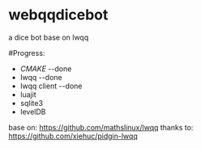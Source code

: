 webqqdicebot
============
a dice bot base on lwqq

#Progress:
* *CMAKE* --done
* lwqq --done
* lwqq client --done
* luajit
* sqlite3
* levelDB

base on: https://github.com/mathslinux/lwqq
thanks to: https://github.com/xiehuc/pidgin-lwqq